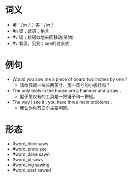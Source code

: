 # 词义
- 英：/sɔː/； 美：/sɔː/
- #n 锯；谚语；格言
- #v 锯；拉锯似地来回移动(某物)
- #v 看见，见到；see的过去式
# 例句
- Would you saw me a piece of board two inches by one ?
	- 请给我锯一块长两英寸、宽一英寸的小板好吗？
- The only tools in the house are a hammer and a saw .
	- 屋子里仅有的工具是一把锤子和一把锯。
- The way I see it , you have three main problems .
	- 我认为你有三个主要问题。
# 形态
- #word_third saws
- #word_proto see
- #word_done sawn
- #word_pl saws
- #word_ing sawing
- #word_past sawed
